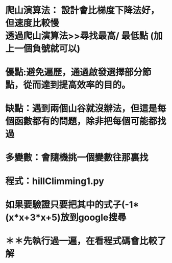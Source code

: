 <h1> 爬山演算法：
設計會比梯度下降法好，但速度比較慢 <br>
透過爬山演算法>>尋找最高/ 最低點 (加上一個負號就可以)<br>
<br>
優點:避免遍歷，通過啟發選擇部分節點，從而達到提高效率的目的。<br>
<br>
缺點：遇到兩個山谷就沒辦法，但這是每個函數都有的問題，除非把每個可能都找過<br>
<br>
多變數：會隨機挑一個變數往那裏找<br>
<br>
程式：hillClimming1.py<br>
<br>
如果要驗證只要把其中的式子(-1*(x*x+3*x+5)放到google搜尋<br>
<br>
＊＊先執行過一遍，在看程式碼會比較了解<br>
